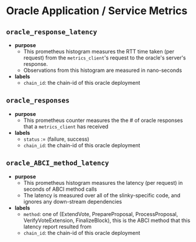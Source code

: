 # Oracle Application / Service Metrics

## `oracle_response_latency`

* **purpose**
    * This prometheus histogram measures the RTT time taken (per request) from the `metrics_client`'s request to the oracle's server's response.
    * Observations from this histogram are measured in nano-seconds
* **labels**
    * `chain_id`: the chain-id of this oracle deployment

## `oracle_responses`

* **purpose**
    * This prometheus counter measures the the # of oracle responses that a `metrics_client` has received
* **labels**
    * `status` := (failure, success)
    * `chain_id`: the chain-id of this oracle deployment

## `oracle_ABCI_method_latency`

* **purpose**
    * This prometheus histogram measures the latency (per request) in seconds of ABCI method calls
    * The latency is measured over all of the slinky-specific code, and ignores any down-stream dependencies
* **labels**
    * `method`: one of (ExtendVote, PrepareProposal, ProcessProposal, VerifyVoteExtension, FinalizeBlock), this is the ABCI method that this latency report resulted from
    * `chain_id`: the chain-id of this oracle deployment
